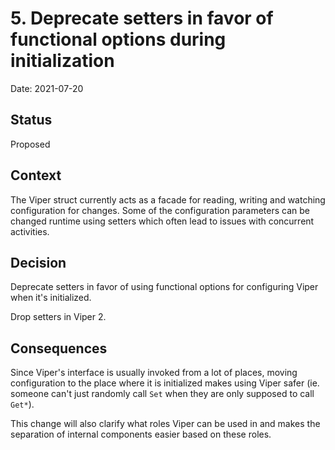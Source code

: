# 5. Deprecate setters in favor of functional options during initialization

Date: 2021-07-20

## Status

Proposed

## Context

The Viper struct currently acts as a facade for reading, writing and watching configuration for changes.
Some of the configuration parameters can be changed runtime using setters which often lead to issues
with concurrent activities.

## Decision

Deprecate setters in favor of using functional options for configuring Viper when it's initialized.

Drop setters in Viper 2.

## Consequences

Since Viper's interface is usually invoked from a lot of places,
moving configuration to the place where it is initialized makes using Viper safer
(ie. someone can't just randomly call `Set` when they are only supposed to call `Get*`).

This change will also clarify what roles Viper can be used in and
makes the separation of internal components easier based on these roles.
